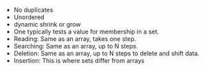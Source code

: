 * No duplicates 
* Unordered
* dynamic shrink or grow
* One typically tests a value for membership in a set.
* Reading: Same as an array, takes one step.
* Searching: Same as an array, up to N steps.
*  Deletion: Same as an array, up to N steps to delete and shift data.
*  Insertion: This is where sets differ from arrays